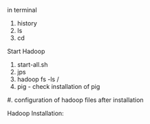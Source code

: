 in terminal
1. history
2. ls
3. cd

Start Hadoop 
1. start-all.sh
2. jps
3. hadoop fs -ls /
4. pig - check installation of pig

#. configuration of hadoop files after installation

Hadoop Installation:
